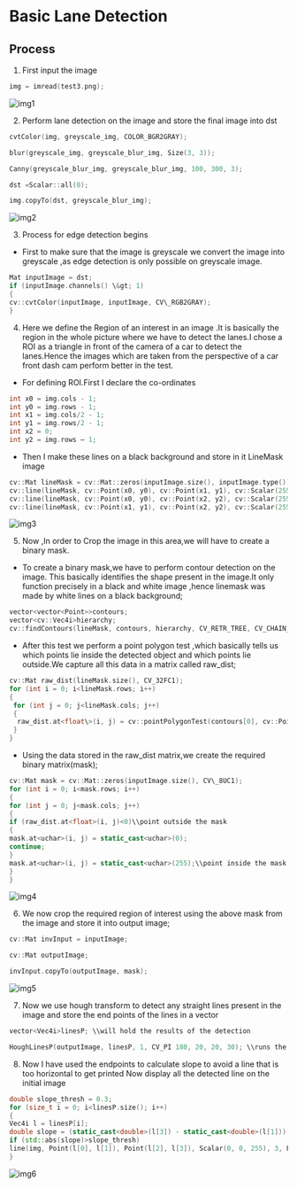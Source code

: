 # Basic Lane Detection


## Process
1. First input the image

```cpp
img = imread(test3.png);
```
![img1](pics/README_Pics/img1.jpg)

2. Perform lane detection on the image and store the final image into dst

```cpp
cvtColor(img, greyscale_img, COLOR_BGR2GRAY);

blur(greyscale_img, greyscale_blur_img, Size(3, 3));

Canny(greyscale_blur_img, greyscale_blur_img, 100, 300, 3);

dst =Scalar::all(0);

img.copyTo(dst, greyscale_blur_img);
```

![img2](pics/README_Pics/img2.jpg)

3. Process for edge detection begins

- First to make sure that the image is greyscale we convert the image into greyscale ,as edge detection is only possible on greyscale image.

```cpp
Mat inputImage = dst;
if (inputImage.channels() \&gt; 1)
{
cv::cvtColor(inputImage, inputImage, CV\_RGB2GRAY);
}
```
4.  Here we define the Region of an interest in an image .It is basically the region in the whole picture where we have to detect the lanes.I chose a ROI as a triangle in front of the camera of a car to detect the lanes.Hence the images which are taken from the perspective of a car front dash cam perform better in the test.

- For defining ROI.First I declare the co-ordinates
```cpp
int x0 = img.cols - 1;
int y0 = img.rows - 1;
int x1 = img.cols/2 - 1;
int y1 = img.rows/2 - 1;
int x2 = 0;
int y2 = img.rows – 1;
```
- Then I make these lines on a black background and store in it LineMask image
```cpp
cv::Mat lineMask = cv::Mat::zeros(inputImage.size(), inputImage.type());
cv::line(lineMask, cv::Point(x0, y0), cv::Point(x1, y1), cv::Scalar(255, 255, 0), 1, 8, 0);
cv::line(lineMask, cv::Point(x0, y0), cv::Point(x2, y2), cv::Scalar(255, 255, 0), 1, 8, 0);
cv::line(lineMask, cv::Point(x1, y1), cv::Point(x2, y2), cv::Scalar(255, 255, 0), 1, 8, 0);
```

![img3](pics/README_Pics/img3.jpg)

5. Now ,In order to Crop the image in this area,we will have to create a binary mask.

- To create a binary mask,we have to perform contour detection on the image. This basically identifies the shape present in the image.It only function precisely in a black and white image ,hence linemask was made by white lines on a black background;
```cpp
vector<vector<Point>>contours;
vector<cv::Vec4i>hierarchy;
cv::findContours(lineMask, contours, hierarchy, CV_RETR_TREE, CV_CHAIN_APPROX_SIMPLE, cv::Point(0, 0));
```
- After this test we perform a point polygon test ,which basically tells us which points lie inside the detected object and which points lie outside.We capture all this data in a matrix called raw_dist;

```cpp
cv::Mat raw_dist(lineMask.size(), CV_32FC1);
for (int i = 0; i<lineMask.rows; i++)
{
 for (int j = 0; j<lineMask.cols; j++)
 {
  raw_dist.at<float\>(i, j) = cv::pointPolygonTest(contours[0], cv::Point2f(j, i), true);
 }
}
```
- Using the data stored in the raw_dist matrix,we create the required binary matrix(mask);
```cpp
cv::Mat mask = cv::Mat::zeros(inputImage.size(), CV\_8UC1);
for (int i = 0; i<mask.rows; i++)
{
for (int j = 0; j<mask.cols; j++)
{
if (raw_dist.at<float>(i, j)<0)\\point outside the mask
{
mask.at<uchar>(i, j) = static_cast<uchar>(0);
continue;
}
mask.at<uchar>(i, j) = static_cast<uchar>(255);\\point inside the mask
}
}
```

![img4](pics/README_Pics/img4.jpg)

6. We now crop the required region of interest using the above mask from the image and store it into output image;
```cpp
cv::Mat invInput = inputImage;

cv::Mat outputImage;

invInput.copyTo(outputImage, mask);
```

![img5](pics/README_Pics/img5.jpg)


7. Now we use hough transform to detect any straight lines present in the image and store the end points of the lines in a vector

```cpp
vector<Vec4i>linesP; \\will hold the results of the detection

HoughLinesP(outputImage, linesP, 1, CV_PI 180, 20, 20, 30); \\runs the actual detection
```
8. Now I have used the endpoints to calculate slope to avoid a line that is too horizontal to get printed
Now display all the detected line on the initial image
```cpp
double slope_thresh = 0.3;
for (size_t i = 0; i<linesP.size(); i++)
{
Vec4i l = linesP[i];
double slope = (static_cast<double>(l[3]) - static_cast<double>(l[1])) (static_cast<double>(l[2]) - static_cast<double>(l[0]) + 0.00001);
if (std::abs(slope)>slope_thresh)
line(img, Point(l[0], l[1]), Point(l[2], l[3]), Scalar(0, 0, 255), 3, LINE_AA);
}
```
![img6](pics/README_Pics/img6.jpg)
